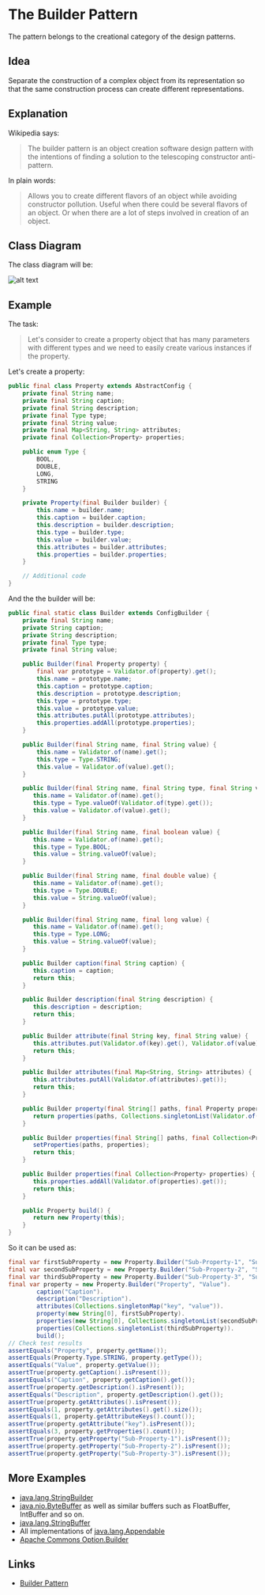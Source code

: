 # The Builder Pattern

The pattern belongs to the creational category of the design patterns.

## Idea 

Separate the construction of a complex object from its representation so that the same construction process can create 
different representations.

## Explanation

Wikipedia says:

> The builder pattern is an object creation software design pattern with the intentions of finding a solution 
to the telescoping constructor anti-pattern.

In plain words:

> Allows you to create different flavors of an object while avoiding constructor pollution. Useful when there could be 
several flavors of an object. Or when there are a lot of steps involved in creation of an object.

## Class Diagram

The class diagram will be:

![alt text](../etc/builder.png "Builder class diagram")

## Example

The task:

> Let's consider to create a property object that has many parameters with different types and we need to easily create 
various instances if the property. 

Let's create a property:

```java
public final class Property extends AbstractConfig {
    private final String name;
    private final String caption;
    private final String description;
    private final Type type;
    private final String value;
    private final Map<String, String> attributes;
    private final Collection<Property> properties;

    public enum Type {
        BOOL,
        DOUBLE,
        LONG,
        STRING
    }

    private Property(final Builder builder) {
        this.name = builder.name;
        this.caption = builder.caption;
        this.description = builder.description;
        this.type = builder.type;
        this.value = builder.value;
        this.attributes = builder.attributes;
        this.properties = builder.properties;
    }

    // Additional code
}
```

And the the builder will be:

```java
public final static class Builder extends ConfigBuilder {
    private final String name;
    private String caption;
    private String description;
    private final Type type;
    private final String value;

    public Builder(final Property property) {
        final var prototype = Validator.of(property).get();
        this.name = prototype.name;
        this.caption = prototype.caption;
        this.description = prototype.description;
        this.type = prototype.type;
        this.value = prototype.value;
        this.attributes.putAll(prototype.attributes);
        this.properties.addAll(prototype.properties);
    }

    public Builder(final String name, final String value) {
        this.name = Validator.of(name).get();
        this.type = Type.STRING;
        this.value = Validator.of(value).get();
    }

    public Builder(final String name, final String type, final String value) {
       this.name = Validator.of(name).get();
       this.type = Type.valueOf(Validator.of(type).get());
       this.value = Validator.of(value).get();
    }

    public Builder(final String name, final boolean value) {
       this.name = Validator.of(name).get();
       this.type = Type.BOOL;
       this.value = String.valueOf(value);
    }

    public Builder(final String name, final double value) {
       this.name = Validator.of(name).get();
       this.type = Type.DOUBLE;
       this.value = String.valueOf(value);
    }

    public Builder(final String name, final long value) {
       this.name = Validator.of(name).get();
       this.type = Type.LONG;
       this.value = String.valueOf(value);
    }

    public Builder caption(final String caption) {
       this.caption = caption;
       return this;
    }

    public Builder description(final String description) {
       this.description = description;
       return this;
    }

    public Builder attribute(final String key, final String value) {
       this.attributes.put(Validator.of(key).get(), Validator.of(value).get());
       return this;
    }

    public Builder attributes(final Map<String, String> attributes) {
       this.attributes.putAll(Validator.of(attributes).get());
       return this;
    }

    public Builder property(final String[] paths, final Property property) {
       return properties(paths, Collections.singletonList(Validator.of(property).get()));
    }

    public Builder properties(final String[] paths, final Collection<Property> properties) {
       setProperties(paths, properties);
       return this;
    }

    public Builder properties(final Collection<Property> properties) {
       this.properties.addAll(Validator.of(properties).get());
       return this;
    }

    public Property build() {
       return new Property(this);
    }
}
```

So it can be used as:

```java
final var firstSubProperty = new Property.Builder("Sub-Property-1", "Sub-Value-1").build();
final var secondSubProperty = new Property.Builder("Sub-Property-2", "Sub-Value-2").build();
final var thirdSubProperty = new Property.Builder("Sub-Property-3", "Sub-Value-3").build();
final var property = new Property.Builder("Property", "Value").
        caption("Caption").
        description("Description").
        attributes(Collections.singletonMap("key", "value")).
        property(new String[0], firstSubProperty).
        properties(new String[0], Collections.singletonList(secondSubProperty)).
        properties(Collections.singletonList(thirdSubProperty)).
        build();
// Check test results
assertEquals("Property", property.getName());
assertEquals(Property.Type.STRING, property.getType());
assertEquals("Value", property.getValue());
assertTrue(property.getCaption().isPresent());
assertEquals("Caption", property.getCaption().get());
assertTrue(property.getDescription().isPresent());
assertEquals("Description", property.getDescription().get());
assertTrue(property.getAttributes().isPresent());
assertEquals(1, property.getAttributes().get().size());
assertEquals(1, property.getAttributeKeys().count());
assertTrue(property.getAttribute("key").isPresent());
assertEquals(3, property.getProperties().count());
assertTrue(property.getProperty("Sub-Property-1").isPresent());
assertTrue(property.getProperty("Sub-Property-2").isPresent());
assertTrue(property.getProperty("Sub-Property-3").isPresent());
```

## More Examples

* [java.lang.StringBuilder](https://docs.oracle.com/en/java/javase/11/docs/api/java.base/java/lang/StringBuilder.html)
* [java.nio.ByteBuffer](https://docs.oracle.com/en/java/javase/11/docs/api/java.base/java/nio/ByteBuffer.html#put(byte%5B%5D)) as well as similar buffers such as FloatBuffer, IntBuffer and so on.
* [java.lang.StringBuffer](https://docs.oracle.com/en/java/javase/11/docs/api/java.base/java/lang/StringBuffer.html#append(boolean))
* All implementations of [java.lang.Appendable](https://docs.oracle.com/en/java/javase/11/docs/api/java.base/java/lang/Appendable.html)
* [Apache Commons Option.Builder](https://commons.apache.org/proper/commons-cli/apidocs/org/apache/commons/cli/Option.Builder.html)

## Links

* [Builder Pattern](https://en.wikipedia.org/wiki/Builder_pattern)